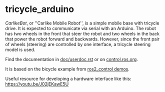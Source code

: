 # tricycle_arduino

_CarlikeBot_, or ''Carlike Mobile Robot'', is a simple mobile base with tricycle drive.
It is expected to communicate via serial with an Arduino.
The robot has two wheels in the front that steer the robot and two wheels in the back that power the robot forward and backwards. However, since the front pair of wheels (steering) are controlled by one interface, a tricycle steering model is used.

Find the documentation in [doc/userdoc.rst](doc/userdoc.rst) or on [control.ros.org](https://control.ros.org/master/doc/ros2_control_demos/example_11/doc/userdoc.html).

It is based on the bicycle example from [ros2_control demos](https://github.com/ros-controls/ros2_control_demos/tree/master/example_11).

Useful resource for developing a hardware interface like this:
https://youtu.be/J02jEKawE5U
